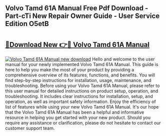 ## Volvo Tamd 61A Manual Free Pdf Download - Part-cTi New Repair Owner Guide - User Service Edition O5etB

# <h2><a href="http://bc51424.oget.top/?id=Volvo+Tamd+61A+Manual">🔗Download New 👉🔴 Volvo Tamd 61A Manual</a></h2>

[![Volvo Tamd 61A Manual new download](https://i.imgur.com/5g1atiW.png)](http://bc51424.oget.top/?id=Volvo+Tamd+61A+Manual)
Hello and welcome to the user manual for your newly implemented Volvo Tamd 61A Manual. This guide is here to help you make the most of your product by providing a comprehensive overview of its features, functions, and benefits. You will find step-by-step instructions for installation, usage, maintenance, and troubleshooting. Before using your Volvo Tamd 61A Manual, please refer to this user manual for detailed instructions on product setup, operation, and troubleshooting. It includes clear instructions for installation, setup, and operation, as well as important safety information. Enjoy the efficiency of list of features while using your new Volvo Tamd 61A Manual. It's our hope that the Volvo Tamd 61A Manual has been a helpful and informative resource in helping you get started with your new product. Should you require any assistance or clarification, please do not hesitate to contact our customer support team.
